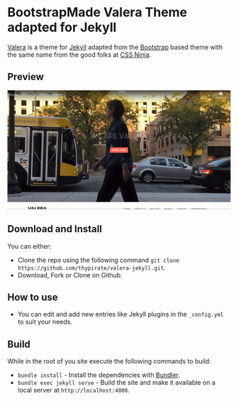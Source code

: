 # BootstrapMade Valera Theme adapted for Jekyll

[Valera](https://bootstrapmade.com/valera-free-bootstrap-theme/#download) is a theme for [Jekyll](https://jekyllrb.com) adapted from the [Bootstrap](https://getbootstrap.com/) based theme with the same name from the good folks at [CSS Ninja](https://cssninja.io/).

## Preview
[![Valera](https://github.com/thypirate/valera-jekyll/blob/master/valera.gif)](https://thypirate.github.io/valera-jekyll/)

## Download and Install
You can either:
* Clone the repo using the following command ```git clone https://github.com/thypirate/valera-jekyll.git```.
* Download, Fork or Clone on Github.

## How to use
* You can edit and add new entries like Jekyll plugins in the ```_config.yml``` to suit your needs.

## Build
While in the root of you site execute the following commands to build:
* ```bundle install``` - Install the dependencies with [Bundler](https://bundler.io/).
* ```bundle exec jekyll serve``` - Build the site and make it available on a local server at ```http://localhost:4000```.
